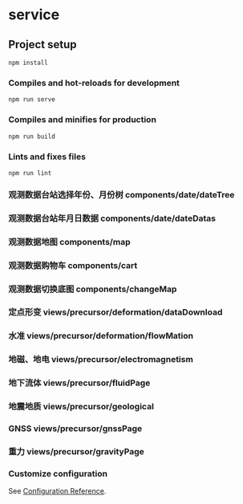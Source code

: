 # service

## Project setup
```
npm install
```

### Compiles and hot-reloads for development
```
npm run serve
```

### Compiles and minifies for production
```
npm run build
```

### Lints and fixes files
```
npm run lint
```
### 观测数据台站选择年份、月份树 components/date/dateTree
### 观测数据台站年月日数据 components/date/dateDatas
### 观测数据地图 components/map
### 观测数据购物车 components/cart
### 观测数据切换底图 components/changeMap
### 定点形变 views/precursor/deformation/dataDownload
### 水准 views/precursor/deformation/flowMation
### 地磁、地电 views/precursor/electromagnetism
### 地下流体 views/precursor/fluidPage
### 地震地质 views/precursor/geological
### GNSS views/precursor/gnssPage
### 重力 views/precursor/gravityPage

### Customize configuration
See [Configuration Reference](https://cli.vuejs.org/config/).
